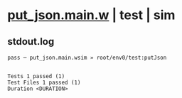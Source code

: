 # [put_json.main.w](../../../../../../examples/tests/sdk_tests/bucket/put_json.main.w) | test | sim

## stdout.log
```log
pass ─ put_json.main.wsim » root/env0/test:putJson
 
 
Tests 1 passed (1)
Test Files 1 passed (1)
Duration <DURATION>
```

